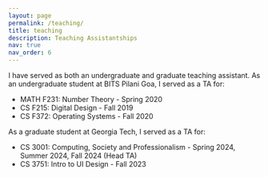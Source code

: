 ```yaml
---
layout: page
permalink: /teaching/
title: teaching
description: Teaching Assistantships
nav: true
nav_order: 6
---
```


I have served as both an undergraduate and graduate teaching assistant.
As an undergraduate student at BITS Pilani Goa, I served as a TA for:

* MATH F231: Number Theory - Spring 2020
* CS F215: Digital Design - Fall 2019
* CS F372: Operating Systems - Fall 2020

As a graduate student at Georgia Tech, I served as a TA for:

* CS 3001: Computing, Society and Professionalism - Spring 2024, Summer 2024, Fall 2024 (Head TA)
* CS 3751: Intro to UI Design - Fall 2023
